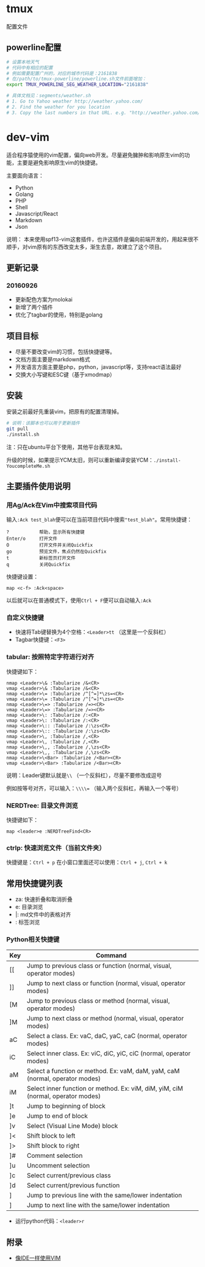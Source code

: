 # tmux
配置文件

## powerline配置

```sh
# 设置本地天气
# 代码中有相应的配置
# 例如需要配置广州的，对应的城市代码是：2161838
# 在/path/to/tmux-powerline/powerline.sh文件前面增加：
export TMUX_POWERLINE_SEG_WEATHER_LOCATION="2161838"

# 具体文档见：segments/weather.sh
# 1. Go to Yahoo weather http://weather.yahoo.com/
# 2. Find the weather for you location
# 3. Copy the last numbers in that URL. e.g. "http://weather.yahoo.com/united-states/california/newport-beach-12796587/" has the numbers "12796587"
```

# dev-vim
适合程序猿使用的vim配置，偏向web开发。尽量避免臃肿和影响原生vim的功能，主要是避免影响原生vim的快捷键。

主要面向语言：

- Python
- Golang
- PHP
- Shell
- Javascript/React
- Markdown
- Json

说明：
本来使用spf13-vim这套插件，也许这插件是偏向前端开发的，用起来很不顺手，对vim原有的东西改变太多，渐生去意，故建立了这个项目。

## 更新记录

### 20160926

- 更新配色方案为molokai
- 新增了两个插件
- 优化了tagbar的使用，特别是golang

## 项目目标

- 尽量不要改变vim的习惯，包括快捷键等。
- 文档方面主要是markdown格式
- 开发语言方面主要是php，python，javascript等，支持react语法最好
- 交换大小写键和ESC键（基于xmodmap）

## 安装

安装之前最好先重装vim，把原有的配置清理掉。

```sh 
# 说明：该脚本也可以用于更新插件
git pull
./install.sh 
```

注：只在ubuntu平台下使用，其他平台表现未知。

升级的时候，如果提示YCM太旧，则可以重新编译安装YCM：`./install-YoucompleteMe.sh`


## 主要插件使用说明

### 用Ag/Ack在Vim中搜索项目代码

输入`:Ack test_blah`便可以在当前项目代码中搜索`"test_blah"`。常用快捷键：

```
?           帮助，显示所有快捷键
Enter/o     打开文件
O           打开文件并关闭Quickfix
go          预览文件，焦点仍然在Quickfix
t           新标签页打开文件
q           关闭Quickfix
```

快捷键设置：

```
map <c-f> :Ack<space>
```

以后就可以在普通模式下，使用`Ctrl + F`便可以自动输入`:Ack `

### 自定义快捷键

- 快速将Tab键替换为4个空格：`<Leader>tt` （这里是一个反斜杠）
- Tagbar快捷键：`<F3>`

### tabular: 按照特定字符进行对齐

快捷键如下：

```
nmap <Leader>\& :Tabularize /&<CR>
vmap <Leader>\& :Tabularize /&<CR>
nmap <Leader>\= :Tabularize /^[^=]*\zs=<CR>
vmap <Leader>\= :Tabularize /^[^=]*\zs=<CR>
nmap <Leader>\=> :Tabularize /=><CR>
vmap <Leader>\=> :Tabularize /=><CR>
nmap <Leader>\: :Tabularize /:<CR>
vmap <Leader>\: :Tabularize /:<CR>
nmap <Leader>\:: :Tabularize /:\zs<CR>
vmap <Leader>\:: :Tabularize /:\zs<CR>
nmap <Leader>\, :Tabularize /,<CR>
vmap <Leader>\, :Tabularize /,<CR>
nmap <Leader>\,, :Tabularize /,\zs<CR>
vmap <Leader>\,, :Tabularize /,\zs<CR>
nmap <Leader>\<Bar> :Tabularize /<Bar><CR>
vmap <Leader>\<Bar> :Tabularize /<Bar><CR>
```

说明：Leader键默认就是`\\` （一个反斜杠），尽量不要修改成逗号

例如按等号对齐，可以输入：`\\\\=` （输入两个反斜杠，再输入一个等号）

### NERDTree: 目录文件浏览

快捷键如下：

```
map <leader>e :NERDTreeFind<CR>
```

### ctrlp: 快速浏览文件（当前文件夹）

快捷键是：`Ctrl + p`
在小窗口里面还可以使用：`Ctrl + j`, `Ctrl + k`

## 常用快捷键列表

- za: 快速折叠和取消折叠
- <Leader>e: 目录浏览
- <Leader>\|: md文件中的表格对齐
- <F3>: 标签浏览

### Python相关快捷键

Key     | Command
--------|--------------------------
[[      | Jump to previous class or function (normal, visual, operator modes)
]]      | Jump to next class or function  (normal, visual, operator modes)
[M      | Jump to previous class or method (normal, visual, operator modes)
]M      | Jump to next class or method (normal, visual, operator modes)
aC      | Select a class. Ex: vaC, daC, yaC, caC (normal, operator modes)
iC      | Select inner class. Ex: viC, diC, yiC, ciC (normal, operator modes)
aM      | Select a function or method. Ex: vaM, daM, yaM, caM (normal, operator modes)
iM      | Select inner function or method. Ex: viM, diM, yiM, ciM (normal, operator modes)
]t      | Jump to beginning of block
]e      | Jump to end of block
]v      | Select (Visual Line Mode) block
]<      | Shift block to left
]>      | Shift block to right
]#      | Comment selection
]u      | Uncomment selection
]c      | Select current/previous class
]d      | Select current/previous function
]<up>   | Jump to previous line with the same/lower indentation
]<down> | Jump to next line with the same/lower indentation

- 运行python代码：`<leader>r`


## 附录

- [像IDE一样使用VIM](https://github.com/yangyangwithgnu/use_vim_as_ide)

